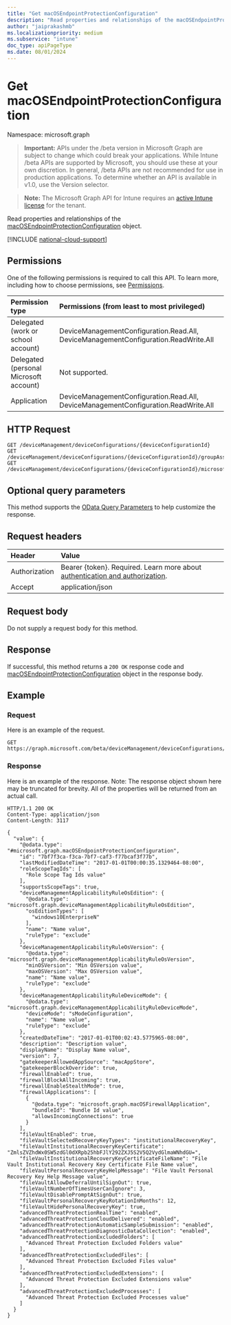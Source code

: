 ```yaml
---
title: "Get macOSEndpointProtectionConfiguration"
description: "Read properties and relationships of the macOSEndpointProtectionConfiguration object."
author: "jaiprakashmb"
ms.localizationpriority: medium
ms.subservice: "intune"
doc_type: apiPageType
ms.date: 08/01/2024
---
```


# Get macOSEndpointProtectionConfiguration

Namespace: microsoft.graph

> **Important:** APIs under the /beta version in Microsoft Graph are subject to change which could break your applications. While Intune /beta APIs are supported by Microsoft, you should use these at your own discretion. In general, /beta APIs are not recommended for use in production applications. To determine whether an API is available in v1.0, use the Version selector.

> **Note:** The Microsoft Graph API for Intune requires an [active Intune license](https://go.microsoft.com/fwlink/?linkid=839381) for the tenant.

Read properties and relationships of the [macOSEndpointProtectionConfiguration](../resources/intune-deviceconfig-macosendpointprotectionconfiguration.md) object.

[!INCLUDE [national-cloud-support](../../includes/all-clouds.md)]

## Permissions
One of the following permissions is required to call this API. To learn more, including how to choose permissions, see [Permissions](/graph/permissions-reference).

|Permission type|Permissions (from least to most privileged)|
|:---|:---|
|Delegated (work or school account)|DeviceManagementConfiguration.Read.All, DeviceManagementConfiguration.ReadWrite.All|
|Delegated (personal Microsoft account)|Not supported.|
|Application|DeviceManagementConfiguration.Read.All, DeviceManagementConfiguration.ReadWrite.All|

## HTTP Request
<!-- {
  "blockType": "ignored"
}
-->
``` http
GET /deviceManagement/deviceConfigurations/{deviceConfigurationId}
GET /deviceManagement/deviceConfigurations/{deviceConfigurationId}/groupAssignments/{deviceConfigurationGroupAssignmentId}/deviceConfiguration
GET /deviceManagement/deviceConfigurations/{deviceConfigurationId}/microsoft.graph.windowsDomainJoinConfiguration/networkAccessConfigurations/{deviceConfigurationId}
```

## Optional query parameters
This method supports the [OData Query Parameters](/graph/query-parameters) to help customize the response.

## Request headers
|Header|Value|
|:---|:---|
|Authorization|Bearer {token}. Required. Learn more about [authentication and authorization](/graph/auth/auth-concepts).|
|Accept|application/json|

## Request body
Do not supply a request body for this method.

## Response
If successful, this method returns a `200 OK` response code and [macOSEndpointProtectionConfiguration](../resources/intune-deviceconfig-macosendpointprotectionconfiguration.md) object in the response body.

## Example

### Request
Here is an example of the request.
``` http
GET https://graph.microsoft.com/beta/deviceManagement/deviceConfigurations/{deviceConfigurationId}
```

### Response
Here is an example of the response. Note: The response object shown here may be truncated for brevity. All of the properties will be returned from an actual call.
``` http
HTTP/1.1 200 OK
Content-Type: application/json
Content-Length: 3117

{
  "value": {
    "@odata.type": "#microsoft.graph.macOSEndpointProtectionConfiguration",
    "id": "7bf7f3ca-f3ca-7bf7-caf3-f77bcaf3f77b",
    "lastModifiedDateTime": "2017-01-01T00:00:35.1329464-08:00",
    "roleScopeTagIds": [
      "Role Scope Tag Ids value"
    ],
    "supportsScopeTags": true,
    "deviceManagementApplicabilityRuleOsEdition": {
      "@odata.type": "microsoft.graph.deviceManagementApplicabilityRuleOsEdition",
      "osEditionTypes": [
        "windows10EnterpriseN"
      ],
      "name": "Name value",
      "ruleType": "exclude"
    },
    "deviceManagementApplicabilityRuleOsVersion": {
      "@odata.type": "microsoft.graph.deviceManagementApplicabilityRuleOsVersion",
      "minOSVersion": "Min OSVersion value",
      "maxOSVersion": "Max OSVersion value",
      "name": "Name value",
      "ruleType": "exclude"
    },
    "deviceManagementApplicabilityRuleDeviceMode": {
      "@odata.type": "microsoft.graph.deviceManagementApplicabilityRuleDeviceMode",
      "deviceMode": "sModeConfiguration",
      "name": "Name value",
      "ruleType": "exclude"
    },
    "createdDateTime": "2017-01-01T00:02:43.5775965-08:00",
    "description": "Description value",
    "displayName": "Display Name value",
    "version": 7,
    "gatekeeperAllowedAppSource": "macAppStore",
    "gatekeeperBlockOverride": true,
    "firewallEnabled": true,
    "firewallBlockAllIncoming": true,
    "firewallEnableStealthMode": true,
    "firewallApplications": [
      {
        "@odata.type": "microsoft.graph.macOSFirewallApplication",
        "bundleId": "Bundle Id value",
        "allowsIncomingConnections": true
      }
    ],
    "fileVaultEnabled": true,
    "fileVaultSelectedRecoveryKeyTypes": "institutionalRecoveryKey",
    "fileVaultInstitutionalRecoveryKeyCertificate": "ZmlsZVZhdWx0SW5zdGl0dXRpb25hbFJlY292ZXJ5S2V5Q2VydGlmaWNhdGU=",
    "fileVaultInstitutionalRecoveryKeyCertificateFileName": "File Vault Institutional Recovery Key Certificate File Name value",
    "fileVaultPersonalRecoveryKeyHelpMessage": "File Vault Personal Recovery Key Help Message value",
    "fileVaultAllowDeferralUntilSignOut": true,
    "fileVaultNumberOfTimesUserCanIgnore": 3,
    "fileVaultDisablePromptAtSignOut": true,
    "fileVaultPersonalRecoveryKeyRotationInMonths": 12,
    "fileVaultHidePersonalRecoveryKey": true,
    "advancedThreatProtectionRealTime": "enabled",
    "advancedThreatProtectionCloudDelivered": "enabled",
    "advancedThreatProtectionAutomaticSampleSubmission": "enabled",
    "advancedThreatProtectionDiagnosticDataCollection": "enabled",
    "advancedThreatProtectionExcludedFolders": [
      "Advanced Threat Protection Excluded Folders value"
    ],
    "advancedThreatProtectionExcludedFiles": [
      "Advanced Threat Protection Excluded Files value"
    ],
    "advancedThreatProtectionExcludedExtensions": [
      "Advanced Threat Protection Excluded Extensions value"
    ],
    "advancedThreatProtectionExcludedProcesses": [
      "Advanced Threat Protection Excluded Processes value"
    ]
  }
}
```
